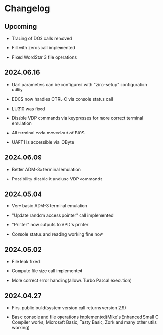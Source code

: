 # Changelog

## Upcoming

 * Tracing of DOS calls removed

 * Fill with zeros call implemented

 * Fixed WordStar 3 file operations

## 2024.06.16

 * Uart parameters can be configured with "zinc-setup" configuration utility

 * EDOS now handles CTRL-C via console status call

 * LU310 was fixed

 * Disable VDP commands via keypresses for more correct terminal emulation

 * All terminal code moved out of BIOS

 * UART1 is accessible via IOByte

## 2024.06.09

 * Better ADM-3a terminal emulation

 * Possibility disable it and use VDP commands

## 2024.05.04

 * Very basic ADM-3 terminal emulation

 * "Update random access pointer" call implemented 

 * "Printer" now outputs to VPD's printer

 * Console status and reading working fine now

## 2024.05.02

 * File leak fixed

 * Compute file size call implemented

 * More correct error handling(allows Turbo Pascal execution)

## 2024.04.27

 * First public build(system version call returns version 2.9)

 * Basic console and file operations implemented(Mike's Enhanced Small C Compiler works, Microsoft Basic, Tasty Basic, Zork and many other utils working)